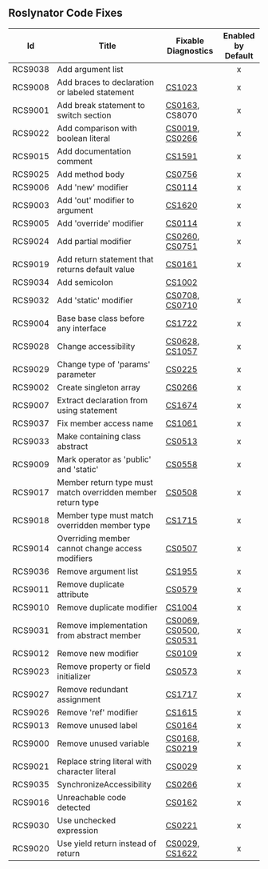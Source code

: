 ## Roslynator Code Fixes

Id | Title | Fixable Diagnostics | Enabled by Default 
--- | --- | --- |:---:
RCS9038|Add argument list||x
RCS9008|Add braces to declaration or labeled statement|[CS1023](http://docs.microsoft.com/en-us/dotnet/csharp/misc/cs1023)|x
RCS9001|Add break statement to switch section|[CS0163](http://docs.microsoft.com/en-us/dotnet/csharp/language-reference/compiler-messages/cs0163), CS8070|x
RCS9022|Add comparison with boolean literal|[CS0019](http://docs.microsoft.com/en-us/dotnet/csharp/language-reference/compiler-messages/cs0019), [CS0266](http://docs.microsoft.com/en-us/dotnet/csharp/language-reference/compiler-messages/cs0266)|x
RCS9015|Add documentation comment|[CS1591](http://docs.microsoft.com/en-us/dotnet/csharp/language-reference/compiler-messages/cs1591)|x
RCS9025|Add method body|[CS0756](http://docs.microsoft.com/en-us/dotnet/csharp/misc/cs0756)|x
RCS9006|Add 'new' modifier|[CS0114](http://docs.microsoft.com/en-us/dotnet/csharp/misc/cs0114)|x
RCS9003|Add 'out' modifier to argument|[CS1620](http://docs.microsoft.com/en-us/dotnet/csharp/misc/cs1620)|x
RCS9005|Add 'override' modifier|[CS0114](http://docs.microsoft.com/en-us/dotnet/csharp/misc/cs0114)|x
RCS9024|Add partial modifier|[CS0260](http://docs.microsoft.com/en-us/dotnet/csharp/language-reference/compiler-messages/cs0260), [CS0751](http://docs.microsoft.com/en-us/dotnet/csharp/misc/cs0751)|x
RCS9019|Add return statement that returns default value|[CS0161](http://docs.microsoft.com/en-us/dotnet/csharp/misc/cs0161)|x
RCS9034|Add semicolon|[CS1002](http://docs.microsoft.com/en-us/dotnet/csharp/misc/cs1002)|
RCS9032|Add 'static' modifier|[CS0708](http://docs.microsoft.com/en-us/dotnet/csharp/misc/cs0708), [CS0710](http://docs.microsoft.com/en-us/dotnet/csharp/misc/cs0710)|x
RCS9004|Base base class before any interface|[CS1722](http://docs.microsoft.com/en-us/dotnet/csharp/misc/cs1722)|x
RCS9028|Change accessibility|[CS0628](http://docs.microsoft.com/en-us/dotnet/csharp/misc/cs0628), [CS1057](http://docs.microsoft.com/en-us/dotnet/csharp/misc/cs1057)|x
RCS9029|Change type of 'params' parameter|[CS0225](http://docs.microsoft.com/en-us/dotnet/csharp/misc/cs0225)|x
RCS9002|Create singleton array|[CS0266](http://docs.microsoft.com/en-us/dotnet/csharp/language-reference/compiler-messages/cs0266)|x
RCS9007|Extract declaration from using statement|[CS1674](http://docs.microsoft.com/en-us/dotnet/csharp/language-reference/compiler-messages/cs1674)|x
RCS9037|Fix member access name|[CS1061](http://docs.microsoft.com/en-us/dotnet/csharp/language-reference/compiler-messages/cs1061)|x
RCS9033|Make containing class abstract|[CS0513](http://docs.microsoft.com/en-us/dotnet/csharp/misc/cs0513)|x
RCS9009|Mark operator as 'public' and 'static'|[CS0558](http://docs.microsoft.com/en-us/dotnet/csharp/misc/cs0558)|x
RCS9017|Member return type must match overridden member return type|[CS0508](http://docs.microsoft.com/en-us/dotnet/csharp/misc/cs0508)|x
RCS9018|Member type must match overridden member type|[CS1715](http://docs.microsoft.com/en-us/dotnet/csharp/misc/cs1715)|x
RCS9014|Overriding member cannot change access modifiers|[CS0507](http://docs.microsoft.com/en-us/dotnet/csharp/language-reference/compiler-messages/cs0507)|x
RCS9036|Remove argument list|[CS1955](http://docs.microsoft.com/en-us/dotnet/csharp/misc/cs1955)|x
RCS9011|Remove duplicate attribute|[CS0579](http://docs.microsoft.com/en-us/dotnet/csharp/language-reference/compiler-messages/cs0579)|x
RCS9010|Remove duplicate modifier|[CS1004](http://docs.microsoft.com/en-us/dotnet/csharp/misc/cs1004)|x
RCS9031|Remove implementation from abstract member|[CS0069](http://docs.microsoft.com/en-us/dotnet/csharp/misc/cs0069), [CS0500](http://docs.microsoft.com/en-us/dotnet/csharp/misc/cs0500), [CS0531](http://docs.microsoft.com/en-us/dotnet/csharp/misc/cs0531)|x
RCS9012|Remove new modifier|[CS0109](http://docs.microsoft.com/en-us/dotnet/csharp/misc/cs0109)|x
RCS9023|Remove property or field initializer|[CS0573](http://docs.microsoft.com/en-us/dotnet/csharp/misc/cs0573)|x
RCS9027|Remove redundant assignment|[CS1717](http://docs.microsoft.com/en-us/dotnet/csharp/misc/cs1717)|x
RCS9026|Remove 'ref' modifier|[CS1615](http://docs.microsoft.com/en-us/dotnet/csharp/misc/cs1615)|x
RCS9013|Remove unused label|[CS0164](http://docs.microsoft.com/en-us/dotnet/csharp/misc/cs0164)|x
RCS9000|Remove unused variable|[CS0168](http://docs.microsoft.com/en-us/dotnet/csharp/misc/cs0168), [CS0219](http://docs.microsoft.com/en-us/dotnet/csharp/misc/cs0219)|x
RCS9021|Replace string literal with character literal|[CS0029](http://docs.microsoft.com/en-us/dotnet/csharp/language-reference/compiler-messages/cs0029)|x
RCS9035|SynchronizeAccessibility|[CS0266](http://docs.microsoft.com/en-us/dotnet/csharp/language-reference/compiler-messages/cs0266)|x
RCS9016|Unreachable code detected|[CS0162](http://docs.microsoft.com/en-us/dotnet/csharp/misc/cs0162)|x
RCS9030|Use unchecked expression|[CS0221](http://docs.microsoft.com/en-us/dotnet/csharp/misc/cs0221)|x
RCS9020|Use yield return instead of return|[CS0029](http://docs.microsoft.com/en-us/dotnet/csharp/language-reference/compiler-messages/cs0029), [CS1622](http://docs.microsoft.com/en-us/dotnet/csharp/misc/cs1622)|x
